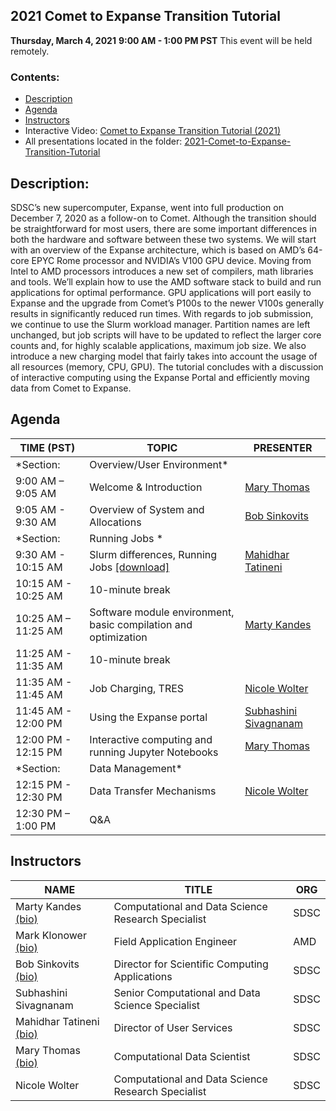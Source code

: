## 2021 Comet to Expanse Transition Tutorial

**Thursday, March 4, 2021**
**9:00 AM - 1:00 PM PST**
This event will be held remotely.

### <a name="top">**Contents:**
* [Description](#description)
* [Agenda](#agenda)
* [Instructors](#instructors)
* Interactive Video: [Comet to Expanse Transition Tutorial (2021)](https://education.sdsc.edu/training/interactive/202010_comet_to_expanse/index.html)
* All presentations located in the folder: [2021-Comet-to-Expanse-Transition-Tutorial](https://github.com/sdsc-hpc-training-org/comet-to-expanse-transition/tree/main/2021-Comet-to-Expanse-Transition-Tutorial)
 
## Description:<a name="description"></a>
SDSC’s new supercomputer, Expanse, went into full production on December 7, 2020 as a follow-on to Comet. Although the transition should be straightforward for most users, there are some important differences in both the hardware and software between these two systems. We will start with an overview of the Expanse architecture, which is based on AMD’s 64-core EPYC Rome processor and NVIDIA’s V100 GPU device. Moving from Intel to AMD processors introduces a new set of compilers, math libraries and tools. We’ll explain how to use the AMD software stack to build and run applications for optimal performance. GPU applications will port easily to Expanse and the upgrade from Comet’s P100s to the newer V100s generally results in significantly reduced run times. With regards to job submission, we continue to use the Slurm workload manager. Partition names are left unchanged, but job scripts will have to be updated to reflect the larger core counts and, for highly scalable applications, maximum job size. We also introduce a new charging model that fairly takes into account the usage of all resources (memory, CPU, GPU). The tutorial concludes with a discussion of interactive computing using the Expanse Portal and efficiently moving data from Comet to Expanse.

## Agenda<a name="agenda"></a>
| **TIME (PST)** | **TOPIC** | **PRESENTER** |
| --- | ----------- | ----------- |
| *Section: | Overview/User Environment*| |
| 9:00 AM – 9:05 AM | Welcome & Introduction | [Mary Thomas](#thomas) |
| 9:05 AM - 9:30 AM | Overview of System and Allocations | [Bob Sinkovits](#sinkovits)
| *Section: |Running Jobs *| | 
| 9:30 AM - 10:15 AM  | Slurm differences, Running Jobs [[download]](https://docs.google.com/viewer?url=https%3A%2F%2Fgithub.com%2Fsdsc-hpc-training-org%2Fcomet-to-expanse-transition%2Fblob%2Fmain%2F2021-Comet-to-Expanse-Transition-Tutorial%2FMTatineni_Expanse_Running_Jobs-03-04-2021.pdf)| [Mahidhar Tatineni](tatineni)|
| 10:15 AM - 10:25 AM |  10-minute break| | 
| 10:25 AM – 11:25 AM |  Software module environment, basic compilation and optimization | [Marty Kandes](#kandes)  |
| 11:25 AM - 11:35 AM |  10-minute break| |
| 11:35 AM - 11:45 AM |  Job Charging, TRES | [Nicole Wolter](#wolter) |
| 11:45 AM - 12:00 PM |  Using the Expanse portal | [Subhashini Sivagnanam](#sivagnanam) |
| 12:00 PM - 12:15 PM |  Interactive computing and running Jupyter Notebooks | [Mary Thomas](#thomas) |
| *Section: | Data Management* |  | 
| 12:15 PM - 12:30 PM  |  Data Transfer Mechanisms | [Nicole Wolter](#wolter) |
| 12:30 PM – 1:00 PM  |  Q&A |  |

## Instructors<a name="instructors"></a>
| **NAME** | **TITLE** | **ORG** |
| ---------- | ----------- | ----------- |
| Marty Kandes<a name="kandes"></a> [(bio)](https://www.linkedin.com/in/marty-kandes-b53a34144/) |  Computational and Data Science Research Specialist  |  SDSC |
| Mark Klonower<a name="klonower"></a> [(bio)](https://www.linkedin.com/in/mark-klonower-0b5a51/)  | Field Application Engineer |AMD| link |
| Bob Sinkovits<a name="sinkovits"></a> [(bio)](https://www.sdsc.edu/research/researcher_spotlight/sinkovits_robert.html) | Director for Scientific Computing Applications | SDSC|
| Subhashini Sivagnanam | Senior Computational and Data Science Specialist | SDSC |
| Mahidhar Tatineni<a name="tatineni"></a> [(bio)](https://www.sdsc.edu/research/researcher_spotlight/tatineni_mahidhar.html)  | Director of User Services | SDSC |  |
| Mary Thomas<a name="thomas"></a> [(bio)]( https://www.sdsc.edu/research/researcher_spotlight/thomas_mary.html) | Computational Data Scientist | SDSC |
| Nicole Wolter | Computational and Data Science Research Specialist | SDSC |

